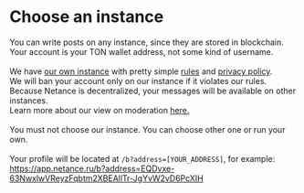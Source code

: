 # Choose an instance

You can write posts on any instance, since they are stored in blockchain.<br>
Your account is your TON wallet address, not some kind of username.<br>
<br>
We have [our own instance](https://app.netance.ru/create) with pretty simple [rules](https://netance.github.io/docs/rules) and [privacy policy](https://netance.github.io/docs/privacy).<br>
We will ban your account only on our instance if it violates our rules.<br>
Because Netance is decentralized, your messages will be available on other instances.<br>
Learn more about our view on moderation [here.](https://netance.github.io/docs/aboutmoderation)<br><br>
You must not choose our instance. You can choose other one or run your own.<br><br>
Your profile will be located at ```/b?address=[YOUR_ADDRESS]```, for example:<br>
https://app.netance.ru/b?address=EQDvxe-63NwxlwVReyzFqbtm2XBEAllTr-JgYvW2vD6PcXIH
